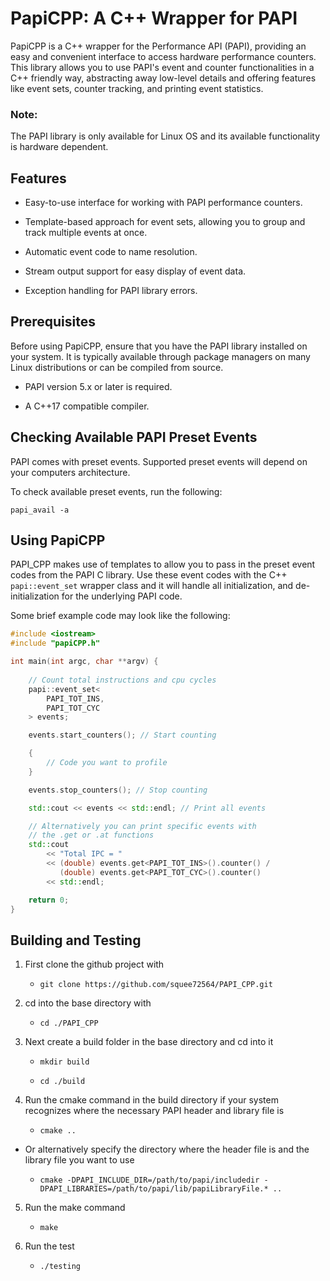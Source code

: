
# PapiCPP: A C++ Wrapper for PAPI

PapiCPP is a C++ wrapper for the Performance API (PAPI), providing an easy and convenient interface to access hardware performance counters. This library allows you to use PAPI's event and counter functionalities in a C++ friendly way, abstracting away low-level details and offering features like event sets, counter tracking, and printing event statistics.

### Note:

The PAPI library is only available for Linux OS and its available functionality is hardware dependent.

## Features

* Easy-to-use interface for working with PAPI performance counters.

* Template-based approach for event sets, allowing you to group and track multiple events at once.

* Automatic event code to name resolution.

* Stream output support for easy display of event data.

* Exception handling for PAPI library errors.

## Prerequisites

Before using PapiCPP, ensure that you have the PAPI library installed on your system. It is typically available through package managers on many Linux distributions or can be compiled from source.

* PAPI version 5.x or later is required.

* A C++17 compatible compiler.

## Checking Available PAPI Preset Events

PAPI comes with preset events. Supported preset events will depend on your computers architecture.

To check available preset events, run the following:

`papi_avail -a`

## Using PapiCPP

PAPI_CPP makes use of templates to allow you to pass in the preset event codes from the PAPI C library. Use these event codes with the C++ `papi::event_set` wrapper class and it will handle all initialization, and de-initialization for the underlying PAPI code.

Some brief example code may look like the following:

```cpp
#include <iostream>
#include "papiCPP.h"

int main(int argc, char **argv) {
	
	// Count total instructions and cpu cycles
	papi::event_set<
		PAPI_TOT_INS,
		PAPI_TOT_CYC
	> events;

	events.start_counters(); // Start counting

	{
		// Code you want to profile
	}

	events.stop_counters(); // Stop counting

	std::cout << events << std::endl; // Print all events

	// Alternatively you can print specific events with
	// the .get or .at functions
	std::cout
		<< "Total IPC = "
		<< (double) events.get<PAPI_TOT_INS>().counter() /
		   (double) events.get<PAPI_TOT_CYC>().counter()
		<< std::endl;

	return 0;
}
```

## Building and Testing

1. First clone the github project with

	* `git clone https://github.com/squee72564/PAPI_CPP.git`

2. cd into the base directory with

	* `cd ./PAPI_CPP`

3. Next create a build folder in the base directory and cd into it

	* `mkdir build`

	* `cd ./build`

4. Run the cmake command in the build directory if your system recognizes where the necessary PAPI header and library file is

	* `cmake ..`

- Or alternatively specify the directory where the header file is and the library file you want to use

	* `cmake -DPAPI_INCLUDE_DIR=/path/to/papi/includedir -DPAPI_LIBRARIES=/path/to/papi/lib/papiLibraryFile.* ..`

5. Run the make command

	* `make`

6. Run the test

	* `./testing`
